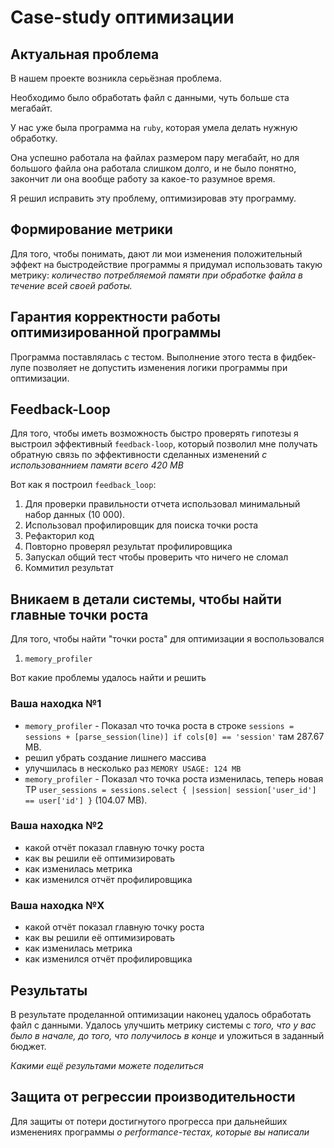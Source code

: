 # Case-study оптимизации

## Актуальная проблема
В нашем проекте возникла серьёзная проблема.

Необходимо было обработать файл с данными, чуть больше ста мегабайт.

У нас уже была программа на `ruby`, которая умела делать нужную обработку.

Она успешно работала на файлах размером пару мегабайт, но для большого файла она работала слишком долго, и не было понятно, закончит ли она вообще работу за какое-то разумное время.

Я решил исправить эту проблему, оптимизировав эту программу.

## Формирование метрики
Для того, чтобы понимать, дают ли мои изменения положительный эффект на быстродействие программы я придумал использовать такую метрику: *количество потребляемой памяти при обработке файла в течение всей своей работы.*


## Гарантия корректности работы оптимизированной программы
Программа поставлялась с тестом. Выполнение этого теста в фидбек-лупе позволяет не допустить изменения логики программы при оптимизации.

## Feedback-Loop
Для того, чтобы иметь возможность быстро проверять гипотезы я выстроил эффективный `feedback-loop`, который позволил мне получать обратную связь по эффективности сделанных изменений *с использованнием памяти всего 420 MB*

Вот как я построил `feedback_loop`: 
  1. Для проверки правильности отчета использовал минимальный набор данных (10 000).
  2. Использовал профилировщик для поиска точки роста
  3. Рефакторил код
  4. Повторно проверял результат профилировщика
  5. Запускал общий тест чтобы проверить что ничего не сломал
  6. Коммитил результат

## Вникаем в детали системы, чтобы найти главные точки роста
Для того, чтобы найти "точки роста" для оптимизации я воспользовался 
  1. `memory_profiler`

Вот какие проблемы удалось найти и решить

### Ваша находка №1
- `memory_profiler` - Показал что точка роста в строке `sessions = sessions + [parse_session(line)] if cols[0] == 'session'` там 287.67 MB.
- решил убрать создание лишнего массива
- улучшилась в несколько раз `MEMORY USAGE: 124 MB`
- `memory_profiler` - Показал что точка роста изменилась, теперь новая ТР `user_sessions = sessions.select { |session| session['user_id'] == user['id'] }` (104.07 MB).

### Ваша находка №2
- какой отчёт показал главную точку роста
- как вы решили её оптимизировать
- как изменилась метрика
- как изменился отчёт профилировщика

### Ваша находка №X
- какой отчёт показал главную точку роста
- как вы решили её оптимизировать
- как изменилась метрика
- как изменился отчёт профилировщика

## Результаты
В результате проделанной оптимизации наконец удалось обработать файл с данными.
Удалось улучшить метрику системы с *того, что у вас было в начале, до того, что получилось в конце* и уложиться в заданный бюджет.

*Какими ещё результами можете поделиться*

## Защита от регрессии производительности
Для защиты от потери достигнутого прогресса при дальнейших изменениях программы *о performance-тестах, которые вы написали*
